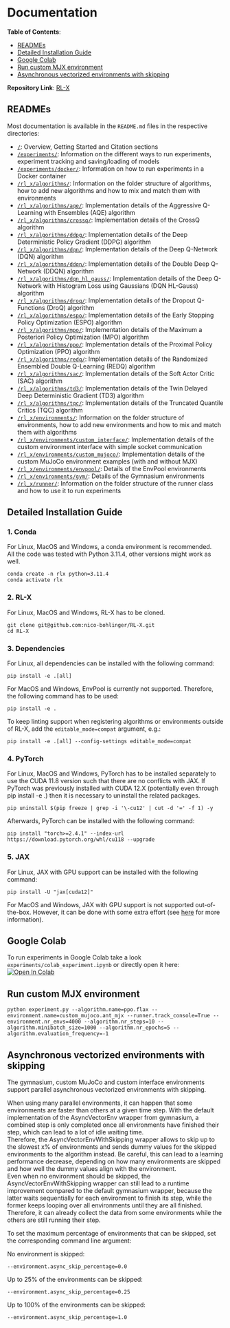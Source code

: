 # Documentation

**Table of Contents**:
- [READMEs](#readmes)
- [Detailed Installation Guide](#detailed-installation-guide)
- [Google Colab](#google-colab)
- [Run custom MJX environment](#run-custom-mjx-environment)
- [Asynchronous vectorized environments with skipping](#asynchronous-vectorized-environments-with-skipping)


**Repository Link**: [RL-X](https://github.com/nico-bohlinger/RL-X)


## READMEs
Most documentation is available in the ```README.md``` files in the respective directories:
- [```/```](https://github.com/nico-bohlinger/RL-X/blob/master/README.md): Overview, Getting Started and Citation sections
- [```/experiments/```](https://github.com/nico-bohlinger/RL-X/blob/master/experiments/README.md): Information on the different ways to run experiments, experiment tracking and saving/loading of models
- [```/experiments/docker/```](https://github.com/nico-bohlinger/RL-X/blob/master/experiments/docker/README.md): Information on how to run experiments in a Docker container
- [```/rl_x/algorithms/```](https://github.com/nico-bohlinger/RL-X/blob/master/algorithms/README.md): Information on the folder structure of algorithms, how to add new algorithms and how to mix and match them with environments
- [```/rl_x/algorithms/aqe/```](https://github.com/nico-bohlinger/RL-X/blob/master/rl_x/algorithms/aqe/README.md): Implementation details of the Aggressive Q-Learning with Ensembles (AQE) algorithm
- [```/rl_x/algorithms/crossq/```](https://github.com/nico-bohlinger/RL-X/blob/master/rl_x/algorithms/crossq/README.md): Implementation details of the CrossQ algorithm
- [```/rl_x/algorithms/ddpg/```](https://github.com/nico-bohlinger/RL-X/blob/master/rl_x/algorithms/ddpg/README.md): Implementation details of the Deep Deterministic Policy Gradient (DDPG) algorithm
- [```/rl_x/algorithms/dqn/```](https://github.com/nico-bohlinger/RL-X/blob/master/rl_x/algorithms/dqn/README.md): Implementation details of the Deep Q-Network (DQN) algorithm
- [```/rl_x/algorithms/ddqn/```](https://github.com/nico-bohlinger/RL-X/blob/master/rl_x/algorithms/ddqn/README.md): Implementation details of the Double Deep Q-Network (DDQN) algorithm
- [```/rl_x/algorithms/dqn_hl_gauss/```](https://github.com/nico-bohlinger/RL-X/blob/master/rl_x/algorithms/dqn_hl_gauss/README.md): Implementation details of the Deep Q-Network with Histogram Loss using Gaussians (DQN HL-Gauss) algorithm
- [```/rl_x/algorithms/droq/```](https://github.com/nico-bohlinger/RL-X/blob/master/rl_x/algorithms/droq/README.md): Implementation details of the Dropout Q-Functions (DroQ) algorithm
- [```/rl_x/algorithms/espo/```](https://github.com/nico-bohlinger/RL-X/blob/master/rl_x/algorithms/espo/README.md): Implementation details of the Early Stopping Policy Optimization (ESPO) algorithm
- [```/rl_x/algorithms/mpo/```](https://github.com/nico-bohlinger/RL-X/blob/master/rl_x/algorithms/mpo/README.md): Implementation details of the Maximum a Posteriori Policy Optimization (MPO) algorithm
- [```/rl_x/algorithms/ppo/```](https://github.com/nico-bohlinger/RL-X/blob/master/rl_x/algorithms/ppo/README.md): Implementation details of the Proximal Policy Optimization (PPO) algorithm
- [```/rl_x/algorithms/redq/```](https://github.com/nico-bohlinger/RL-X/blob/master/rl_x/algorithms/redq/README.md): Implementation details of the Randomized Ensembled Double Q-Learning (REDQ) algorithm
- [```/rl_x/algorithms/sac/```](https://github.com/nico-bohlinger/RL-X/blob/master/rl_x/algorithms/sac/README.md): Implementation details of the Soft Actor Critic (SAC) algorithm
- [```/rl_x/algorithms/td3/```](https://github.com/nico-bohlinger/RL-X/blob/master/rl_x/algorithms/td3/README.md): Implementation details of the Twin Delayed Deep Deterministic Gradient (TD3) algorithm
- [```/rl_x/algorithms/tqc/```](https://github.com/nico-bohlinger/RL-X/blob/master/rl_x/algorithms/tqc/README.md): Implementation details of the Truncated Quantile Critics (TQC) algorithm
- [```/rl_x/environments/```](https://github.com/nico-bohlinger/RL-X/blob/master/rl_x/environments/README.md): Information on the folder structure of environments, how to add new environments and how to mix and match them with algorithms
- [```/rl_x/environments/custom_interface/```](https://github.com/nico-bohlinger/RL-X/blob/master/rl_x/environments/custom_interface/README.md): Implementation details of the custom environment interface with simple socket communication
- [```/rl_x/environments/custom_mujoco/```](https://github.com/nico-bohlinger/RL-X/blob/master/rl_x/environments/custom_mujoco/README.md): Implementation details of the custom MuJoCo environment examples (with and without MJX)
- [```/rl_x/environments/envpool/```](https://github.com/nico-bohlinger/RL-X/blob/master/rl_x/environments/gym/README.md): Details of the EnvPool environments
- [```/rl_x/environments/gym/```](https://github.com/nico-bohlinger/RL-X/blob/master/rl_x/environments/gym/README.md): Details of the Gymnasium environments
- [```/rl_x/runner/```](https://github.com/nico-bohlinger/RL-X/blob/master/rl_x/runner/README.md): Information on the folder structure of the runner class and how to use it to run experiments



## Detailed Installation Guide
### 1. Conda
For Linux, MacOS and Windows, a conda environment is recommended.  
All the code was tested with Python 3.11.4, other versions might work as well.
```
conda create -n rlx python=3.11.4
conda activate rlx
```

### 2. RL-X
For Linux, MacOS and Windows, RL-X has to be cloned.
```
git clone git@github.com:nico-bohlinger/RL-X.git
cd RL-X
```

### 3. Dependencies
For Linux, all dependencies can be installed with the following command:
```
pip install -e .[all]
```
For MacOS and Windows, EnvPool is currently not supported. Therefore, the following command has to be used:
```
pip install -e .
```
To keep linting support when registering algorithms or environments outside of RL-X, add the `editable_mode=compat` argument, e.g.:
```
pip install -e .[all] --config-settings editable_mode=compat
```

### 4. PyTorch
For Linux, MacOS and Windows, PyTorch has to be installed separately to use the CUDA 11.8 version such that there are no conflicts with JAX.
If PyTorch was previously installed with CUDA 12.X (potentially even through pip install -e .) then it is necessary to uninstall the related packages.
```
pip uninstall $(pip freeze | grep -i '\-cu12' | cut -d '=' -f 1) -y
```
Afterwards, PyTorch can be installed with the following command:
```
pip install "torch>=2.4.1" --index-url https://download.pytorch.org/whl/cu118 --upgrade
```

### 5. JAX
For Linux, JAX with GPU support can be installed with the following command:
```
pip install -U "jax[cuda12]"
```
For MacOS and Windows, JAX with GPU support is not supported out-of-the-box. However, it can be done with some extra effort (see [here](https://github.com/google/jax) for more information).



## Google Colab
To run experiments in Google Colab take a look ```experiments/colab_experiment.ipynb``` or directly open it here:  [![Open In Colab](https://colab.research.google.com/assets/colab-badge.svg)](https://colab.research.google.com/github/nico-bohlinger/RL-X/blob/master/experiments/colab_experiment.ipynb) 



## Run custom MJX environment
```
python experiment.py --algorithm.name=ppo.flax --environment.name=custom_mujoco.ant_mjx --runner.track_console=True --environment.nr_envs=4000 --algorithm.nr_steps=10 --algorithm.minibatch_size=1000 --algorithm.nr_epochs=5 --algorithm.evaluation_frequency=-1
```



## Asynchronous vectorized environments with skipping
The gymnasium, custom MuJoCo and custom interface environments support parallel asynchronous vectorized environments with skipping.

When using many parallel environments, it can happen that some environments are faster than others at a given time step.
With the default implementation of the AsyncVectorEnv wrapper from gymnasium, a combined step is only completed once all environments have finished their step, which can lead to a lot of idle waiting time.  
Therefore, the AsyncVectorEnvWithSkipping wrapper allows to skip up to the slowest x% of environments and sends dummy values for the skipped environments to the algorithm instead.
Be careful, this can lead to a learning performance decrease, depending on how many environments are skipped and how well the dummy values align with the environment.  
Even when no environment should be skipped, the AsyncVectorEnvWithSkipping wrapper can still lead to a runtime improvement compared to the default gymnasium wrapper, because the latter waits sequentially for each environment to finish its step, while the former keeps looping over all environments until they are all finished.
Therefore, it can already collect the data from some environments while the others are still running their step.

To set the maximum percentage of environments that can be skipped, set the corresponding command line argument:

No environment is skipped:
```
--environment.async_skip_percentage=0.0
```

Up to 25% of the environments can be skipped:
```
--environment.async_skip_percentage=0.25
```

Up to 100% of the environments can be skipped:
```
--environment.async_skip_percentage=1.0
```
